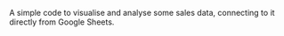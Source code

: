 A simple code to visualise and analyse some sales data, connecting to it directly from Google Sheets.
